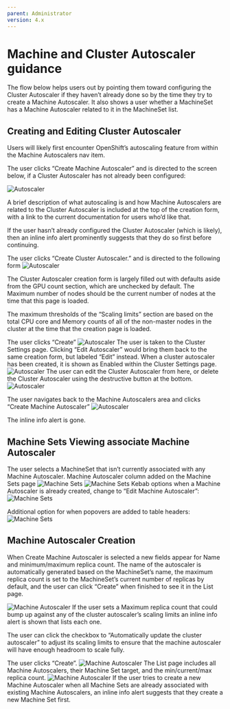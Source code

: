 ```yaml
---
parent: Administrator
version: 4.x
---
```


# Machine and Cluster Autoscaler guidance

The flow below helps users out by pointing them toward configuring the Cluster Autoscaler if they haven’t already done so by the time they try to create a Machine Autoscaler. It also shows a user whether a MachineSet has a Machine Autoscaler related to it in the MachineSet list.

## Creating and Editing Cluster Autoscaler

Users will likely first encounter OpenShift’s autoscaling feature from within the Machine Autoscalers nav item.

The user clicks “Create Machine Autoscaler” and is directed to the screen below, if a Cluster Autoscaler has not already been configured:

![Autoscaler](img/autoscaler-0.png)

A brief description of what autoscaling is and how Machine Autoscalers are related to the Cluster Autoscaler is included at the top of the creation form, with a link to the current documentation for users who’d like that.

If the user hasn’t already configured the Cluster Autoscaler (which is likely), then an inline info alert prominently suggests that they do so first before continuing.

The user clicks “Create Cluster Autoscaler.” and is directed to the following form
![Autoscaler](img/autoscaler-1.png)

The Cluster Autoscaler creation form is largely filled out with defaults aside from the GPU count section, which are unchecked by default. The Maximum number of nodes should be the current number of nodes at the time that this page is loaded.

The maximum thresholds of the “Scaling limits” section are based on the total CPU core and Memory counts of all of the non-master nodes in the cluster at the time that the creation page is loaded.

The user clicks “Create”
![Autoscaler](img/autoscaler-2.png)
The user is taken to the Cluster Settings page. Clicking “Edit Autoscaler” would bring them back to the same creation form, but labeled “Edit” instead. When a cluster autoscaler has been created, it is shown as Enabled within the Cluster Settings page.
![Autoscaler](img/edit-cluster-autoscaler-1.png)
The user can edit the Cluster Autoscaler from here, or delete the Cluster Autoscaler using the destructive button at the bottom.
![Autoscaler](img/delete-cluster-autoscaler-1.png)

The user navigates back to the Machine Autoscalers area and clicks “Create Machine Autoscaler”
![Autoscaler](img/autoscaler-3.png)

The inline info alert is gone.

## Machine Sets Viewing associate Machine Autoscaler
The user selects a MachineSet that isn’t currently associated with any Machine Autoscaler. Machine Autoscaler column added on the Machine Sets page 
![Machine Sets](img/machine_sets-1.png)
![Machine Sets](img/machine_sets-2.png)
Kebab options when a Machine Autoscaler is already created, change to “Edit Machine Autoscaler”:
![Machine Sets](img/machine_sets-3.png)

Additional option for when popovers are added to table headers:
![Machine Sets](img/machine_sets-4.png)

## Machine Autoscaler Creation
When Create Machine Autoscaler is selected a new fields appear for Name and minimum/maximum replica count. The name of the autoscaler is automatically generated based on the MachineSet’s name, the maximum replica count is set to the MachineSet’s current number of replicas by default, and the user can click “Create” when finished to see it in the List page.

![Machine Autoscaler](img/machine-autoscaler-1.png)
If the user sets a Maximum replica count that could bump up against any of the cluster autoscaler’s scaling limits an inline info alert is shown that lists each one.

The user can click the checkbox to “Automatically update the cluster autoscaler” to adjust its scaling limits to ensure that the machine autoscaler will have enough headroom to scale fully.

The user clicks “Create”.
![Machine Autoscaler](img/machine-autoscaler-2.jpeg)
The List page includes all Machine Autoscalers, their Machine Set target, and the min/current/max replica count.
![Machine Autoscaler](img/machine-autoscaler-3.png)
If the user tries to create a new Machine Autoscaler when all Machine Sets are already associated with existing Machine Autoscalers, an inline info alert suggests that they create a new Machine Set first.